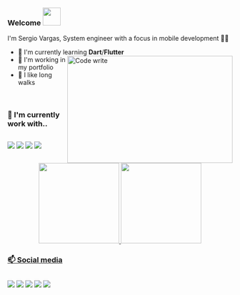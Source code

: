 ### Welcome <img src="https://c.tenor.com/4sR1fHWU7FcAAAAC/saludo-mano.gif" width="40" height="40" />

I'm Sergio Vargas, System engineer with a focus in mobile development 👨‍💻

- :bookmark_tabs: I'm currently learning **Dart**/**Flutter**  <img align="right" alt="Code write" src= "https://developers.giphy.com/branch/master/static/why_4-dbf60f160acb0c6f22c6260bd3a8c6b5.gif" height = 240 width = 370/>
- 🔭 I'm working in my portfolio
- :walking: I like long walks


<br />
  
  ### 🔧 I'm currently work with..
##
<div> 
  <a href="https://kotlinlang.org/" target="_blank"><img src="https://img.shields.io/badge/-Kotlin-7F52FF?logo=kotlin&logoColor=white&style=for-the-badge" target="_blank"></a>
  <a href = "https://developer.android.com/studio/features?authuser=1"><img src="https://img.shields.io/badge/-Android-006600?logo=android%20studio&logoColor=white&style=for-the-badge" target="_blank"></a>
  <a href="https://developer.android.com/jetpack/compose?hl=es-419" target="_blank"><img src="https://img.shields.io/badge/-Jetpack%20Compose-004088?logo=jetpack%20compose&logoColor=white&style=for-the-badge" target="_blank"></a> 
  <a href="https://firebase.google.com/" target="_blank"><img src="https://img.shields.io/badge/-Firebase-FFCA28?logo=firebase&logoColor=white&style=for-the-badge" target="_blank"></a>
</div>

<br />
  
   <div align="center">
  <a href="https://github.com/Enrique213-VP">
  <img height="180em" src="https://github-readme-stats.vercel.app/api?username=Enrique213-VP&show_icons=true&theme=radical&include_all_commits=true&count_private=true"/>
  <img height="180em" src="https://github-readme-stats.vercel.app/api/top-langs/?username=Enrique213-VP&layout=compact&langs_count=7&theme=dark"/>
</div>
  
### 📫 Social media
##
<div> 
  <a href="https://www.youtube.com/channel/UCboflaSQt7bDGp9dzw_eSow" target="_blank"><img src="https://img.shields.io/badge/YouTube-FF0000?style=for-the-badge&logo=youtube&logoColor=white" target="_blank"></a>
  <a href = "mailto:colombia00028@gmail.com"><img src="https://img.shields.io/badge/-Gmail-%23333?style=for-the-badge&logo=gmail&logoColor=white" target="_blank"></a>
  <a href="https://www.linkedin.com/in/svap/" target="_blank"><img src="https://img.shields.io/badge/-LinkedIn-%230077B5?style=for-the-badge&logo=linkedin&logoColor=white" target="_blank"></a> 
  <a href="https://developers.google.com/profile/u/116691941636270810324?hl=es-419&authuser=1" target="_blank"><img src="https://img.shields.io/badge/-Google%20developer-191A1B?style=for-the-badge&logo=android&logoColor=#3DDC84" target="_blank"></a>
    <a href="https://www.instagram.com/sergio_hidden/" target="_blank"><img src="https://img.shields.io/badge/-Instagram-%23E4405F?style=for-the-badge&logo=instagram&logoColor=white" target="_blank"></a>
</div>
